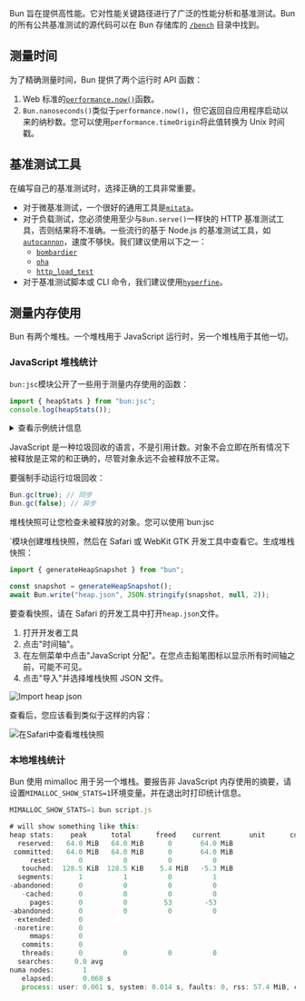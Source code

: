 Bun 旨在提供高性能。它对性能关键路径进行了广泛的性能分析和基准测试。Bun 的所有公共基准测试的源代码可以在 Bun 存储库的 [`/bench`](https://github.com/oven-sh/bun/tree/main/bench) 目录中找到。

## 测量时间

为了精确测量时间，Bun 提供了两个运行时 API 函数：

1. Web 标准的[`performance.now()`](https://developer.mozilla.org/en-US/docs/Web/API/Performance/now)函数。
2. `Bun.nanoseconds()`类似于`performance.now()`，但它返回自应用程序启动以来的纳秒数。您可以使用`performance.timeOrigin`将此值转换为 Unix 时间戳。

## 基准测试工具

在编写自己的基准测试时，选择正确的工具非常重要。

- 对于微基准测试，一个很好的通用工具是[`mitata`](https://github.com/evanwashere/mitata)。
- 对于负载测试，您必须使用至少与`Bun.serve()`一样快的 HTTP 基准测试工具，否则结果将不准确。一些流行的基于 Node.js 的基准测试工具，如[`autocannon`](https://github.com/mcollina/autocannon)，速度不够快。我们建议使用以下之一：
  - [`bombardier`](https://github.com/codesenberg/bombardier)
  - [`oha`](https://github.com/hatoo/oha)
  - [`http_load_test`](https://github.com/uNetworking/uSockets/blob/master/examples/http_load_test.c)
- 对于基准测试脚本或 CLI 命令，我们建议使用[`hyperfine`](https://github.com/sharkdp/hyperfine)。

## 测量内存使用

Bun 有两个堆栈。一个堆栈用于 JavaScript 运行时，另一个堆栈用于其他一切。

### JavaScript 堆栈统计

`bun:jsc`模块公开了一些用于测量内存使用的函数：

```ts
import { heapStats } from "bun:jsc";
console.log(heapStats());
```

<details>
<summary>查看示例统计信息</summary>

```ts
{
  heapSize: 1657575,
  heapCapacity: 2872775,
  extraMemorySize: 598199,
  objectCount: 13790,
  protectedObjectCount: 62,
  globalObjectCount: 1,
  protectedGlobalObjectCount: 1,
  // 堆栈中每种对象类型的计数
  objectTypeCounts: {
    CallbackObject: 25,
    FunctionExecutable: 2078,
    AsyncGeneratorFunction: 2,
    'RegExp String Iterator': 1,
    FunctionCodeBlock: 188,
    ModuleProgramExecutable: 13,
    String: 1,
    UnlinkedModuleProgramCodeBlock: 13,
    JSON: 1,
    AsyncGenerator: 1,
    Symbol: 1,
    GetterSetter: 68,
    ImportMeta: 10,
    DOMAttributeGetterSetter: 1,
    UnlinkedFunctionCodeBlock: 174,
    RegExp: 52,
    ModuleLoader: 1,
    Intl: 1,
    WeakMap: 4,
    Generator: 2,
    PropertyTable: 95,
    'Array Iterator': 1,
    JSLexicalEnvironment: 75,
    UnlinkedFunctionExecutable: 2067,
    WeakSet: 1,
    console: 1,
    Map: 23,
    SparseArrayValueMap: 14,
    StructureChain: 19,
    Set: 18,
    'String Iterator': 1,
    FunctionRareData: 3,
    JSGlobalLexicalEnvironment: 1,
    Object: 481,
    BigInt: 2,
    StructureRareData: 55,
    Array: 179,
    AbortController: 2,
    ModuleNamespaceObject: 11,
    ShadowRealm: 1,
    'Immutable Butterfly': 103,
    Primordials: 1,
    'Set Iterator': 1,
    JSGlobalProxy: 1,
    AsyncFromSyncIterator: 1,
    ModuleRecord: 13,
    FinalizationRegistry: 1,
    AsyncIterator: 1,
    InternalPromise: 22,
    Iterator: 1,
    CustomGetterSetter: 65,
    Promise: 19,
    WeakRef: 1,
    InternalPromisePrototype: 1,
    Function: 2381,
    AsyncFunction: 2,
    GlobalObject: 1,
    ArrayBuffer: 2,
    Boolean: 1,
    Math: 1,
    CallbackConstructor: 1,
    Error: 2,
    JSModuleEnvironment: 13,
    WebAssembly: 1,
    HashMapBucket: 300,
    Callee: 3,
    symbol: 37,
    string: 2484,
    Performance: 1,
    ModuleProgramCodeBlock: 12,
    JSSourceCode: 13,
    JSPropertyNameEnumerator: 3,
    NativeExecutable: 290,
    Number: 1,
    Structure: 1550,
    SymbolTable: 108,
    GeneratorFunction: 2,
    'Map Iterator': 1
  },
  protectedObjectTypeCounts: {
    CallbackConstructor: 1,
    BigInt: 1,
    RegExp: 2,
    GlobalObject: 1,
    UnlinkedModuleProgramCodeBlock: 13,
    HashMapBucket: 2,
    Structure: 41,
    JSPropertyNameEnumerator: 1
  }
}
```

</details>

JavaScript 是一种垃圾回收的语言，不是引用计数。对象不会立即在所有情况下被释放是正常的和正确的，尽管对象永远不会被释放不正常。

要强制手动运行垃圾回收：

```js
Bun.gc(true); // 同步
Bun.gc(false); // 异步
```

堆栈快照可让您检查未被释放的对象。您可以使用`bun:jsc

`模块创建堆栈快照，然后在 Safari 或 WebKit GTK 开发工具中查看它。生成堆栈快照：

```ts
import { generateHeapSnapshot } from "bun";

const snapshot = generateHeapSnapshot();
await Bun.write("heap.json", JSON.stringify(snapshot, null, 2));
```

要查看快照，请在 Safari 的开发工具中打开`heap.json`文件。

1. 打开开发者工具
2. 点击"时间轴"。
3. 在左侧菜单中点击"JavaScript 分配"。在您点击鉛笔图标以显示所有时间轴之前，可能不可见。
4. 点击"导入"并选择堆栈快照 JSON 文件。

<image alt="Import heap json" src="https://user-images.githubusercontent.com/709451/204428943-ba999e8f-8984-4f23-97cb-b4e3e280363e.png" caption="Importing a heap snapshot"/>

查看后，您应该看到类似于这样的内容：

<image alt="在Safari中查看堆栈快照" src="https://user-images.githubusercontent.com/709451/204429337-b0d8935f-3509-4071-b991-217794d1fb27.png" caption="在Safari Dev Tools中查看堆栈快照">

### 本地堆栈统计

Bun 使用 mimalloc 用于另一个堆栈。要报告非 JavaScript 内存使用的摘要，请设置`MIMALLOC_SHOW_STATS=1`环境变量。并在退出时打印统计信息。

```js
MIMALLOC_SHOW_STATS=1 bun script.js

# will show something like this:
heap stats:    peak      total      freed    current       unit      count
  reserved:   64.0 MiB   64.0 MiB      0       64.0 MiB                        not all freed!
 committed:   64.0 MiB   64.0 MiB      0       64.0 MiB                        not all freed!
     reset:      0          0          0          0                            ok
   touched:  128.5 KiB  128.5 KiB    5.4 MiB   -5.3 MiB                        ok
  segments:      1          1          0          1                            not all freed!
-abandoned:      0          0          0          0                            ok
   -cached:      0          0          0          0                            ok
     pages:      0          0         53        -53                            ok
-abandoned:      0          0          0          0                            ok
 -extended:      0
 -noretire:      0
     mmaps:      0
   commits:      0
   threads:      0          0          0          0                            ok
  searches:     0.0 avg
numa nodes:       1
   elapsed:       0.068 s
   process: user: 0.061 s, system: 0.014 s, faults: 0, rss: 57.4 MiB, commit: 64.0 MiB
```
